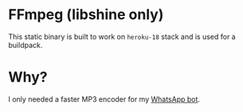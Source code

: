# FFmpeg (libshine only)
This static binary is built to work on `heroku-18` stack and is used for a buildpack. 

# Why? 
I only needed a faster MP3 encoder for my [WhatsApp bot](https://github.com/talhabalaj/wayt-bot).

